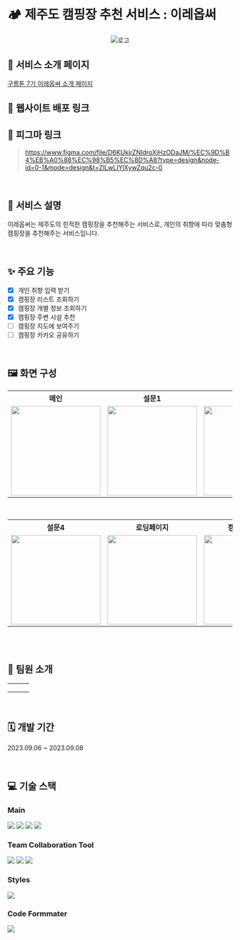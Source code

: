 # 🏕️ 제주도 캠핑장 추천 서비스 : 이레옵써

<div align="center">
	
![로고](https://github.com/groomthon-7/FE-ire/assets/104717341/700688e3-bd29-48b0-aad4-be37e3438272)
</div>

## 🔗 서비스 소개 페이지
[구름톤 7기 이레옵써 소개 페이지](https://9oormthon.goorm.io/793403f5-455f-4eae-967a-1891471d852c)

## 🔗 웹사이트 배포 링크

> 

## 🔗 피그마 링크

> https://www.figma.com/file/D6KUkjrZNIdroXiHzODaJM/%EC%9D%B4%EB%A0%88%EC%98%B5%EC%8D%A8?type=design&node-id=0-1&mode=design&t=ZlLwLIYlXywZqu2c-0

<br>

## 📌 서비스 설명
이레옵써는 제주도의 힌적한 캠핑장을 추천해주는 서비스로, 개인의 취향에 따라 맞춤형 캠핑장을 추천해주는 서비스입니다. <br>

<br>

## ✨ 주요 기능
- [x] 개인 취향 입력 받기
- [x] 캠핑장 리스트 조회하기
- [x] 캠핑장 개별 정보 조회하기
- [x] 캠핑장 주변 시설 추천
- [ ] 캠핑장 지도에 보여주기
- [ ] 캠핑장 카카오 공유하기

<br/>

## 🖼️ 화면 구성

<table>
	<th> 메인</th>
	<th> 설문1</th>
	<th> 설문2</th>
	<th> 설문3</th>
	<tr>
		<td><img width="200px" src="https://github.com/groomthon-7/FE-ire/assets/104717341/416e240c-86be-4150-9bf0-1d476d96037f"></td>
    <td><img width="200px" src="https://github.com/groomthon-7/FE-ire/assets/104717341/684e742f-c251-4910-80cd-eacdee6b153e"></td>
	   <td><img width="200px" src="https://github.com/groomthon-7/FE-ire/assets/104717341/b11633b0-10cd-486c-8e46-4fbbcbb93d94"></td>
    <td><img width="200px" src="https://github.com/groomthon-7/FE-ire/assets/104717341/50d495e2-590a-4188-abfb-77a9f2610915"></td>
	
</tr>
</table>
<br/>
<table>
	<th>설문4</th>
  <th>로딩페이지</th>
	<th>캠핑장 리스트</th>
	<th>캠핑장 상세 정보</th>
	<tr>
    <td><img width="200px" src="https://github.com/groomthon-7/FE-ire/assets/104717341/83e1884a-2c37-4d86-85c0-89c29827c06f"></td>
		<td><img width="200px" src="https://github.com/groomthon-7/FE-ire/assets/104717341/f05a6965-2f21-4833-9e3f-645867823c75"></td>
		<td><img width="200px" src="https://github.com/groomthon-7/FE-ire/assets/104717341/6e72858c-1311-41b3-8086-cb42808f7eff"></td>
		<td><img width="200px" src="https://github.com/groomthon-7/FE-ire/assets/104717341/b15980eb-7afc-40dc-a0ca-9f1a08387c8e"></td>
	</tr>
</table>

<br/>

<br>

## 👥 팀원 소개
||||
|---|---|---|
|||
|| | |
||||

<br>

## 🗓 개발 기간
2023.09.06 ~ 2023.09.08

<br>

## 💻 기술 스택

### Main

<img src="https://img.shields.io/badge/javascript-F7DF1E?style=for-the-badge&logo=javascript&logoColor=black"> <img src="https://img.shields.io/badge/react-61DAFB?style=for-the-badge&logo=react&logoColor=black"> <img src="https://img.shields.io/badge/redux-764ABC?style=for-the-badge&logo=redux&logoColor=white"> <img src="https://img.shields.io/badge/react router-CA4245?style=for-the-badge&logo=reactrouter&logoColor=white">

### Team Collaboration Tool

<img src="https://img.shields.io/badge/notion-EBEBEB?style=for-the-badge&logo=notion&logoColor=000000"> <img src="https://img.shields.io/badge/github-292727?style=for-the-badge&logo=github&logoColor=white"> <img src="https://img.shields.io/badge/figma-F24E1E?style=for-the-badge&logo=figma&logoColor=white">

### Styles

<img src="https://img.shields.io/badge/styled components-DB7093?style=for-the-badge&logo=styled-components&logoColor=white">

### Code Formmater

<img src="https://img.shields.io/badge/prettier-F7B93E?style=for-the-badge&logo=prettier&logoColor=black">
